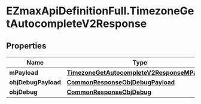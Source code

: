 # EZmaxApiDefinitionFull.TimezoneGetAutocompleteV2Response

## Properties

Name | Type | Description | Notes
------------ | ------------- | ------------- | -------------
**mPayload** | [**TimezoneGetAutocompleteV2ResponseMPayload**](TimezoneGetAutocompleteV2ResponseMPayload.md) |  | 
**objDebugPayload** | [**CommonResponseObjDebugPayload**](CommonResponseObjDebugPayload.md) |  | [optional] 
**objDebug** | [**CommonResponseObjDebug**](CommonResponseObjDebug.md) |  | [optional] 


